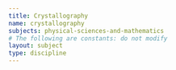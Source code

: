 ```yaml
---
title: Crystallography
name: crystallography
subjects: physical-sciences-and-mathematics
# The following are constants: do not modify
layout: subject
type: discipline
---
```

